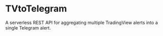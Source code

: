 # TVtoTelegram
A serverless REST API for aggregating multiple TradingView alerts into a single Telegram alert.
